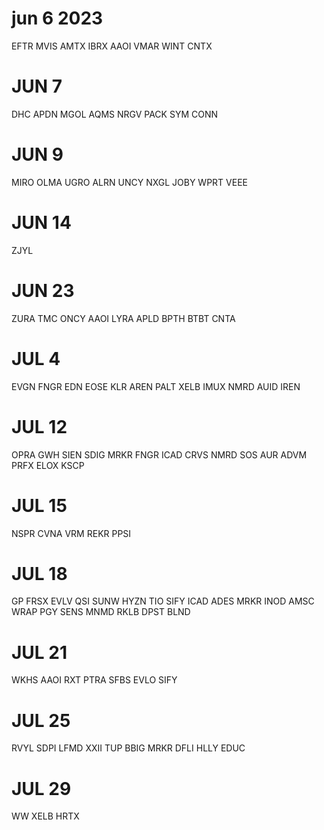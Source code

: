 # jun 6 2023
EFTR
MVIS
AMTX
IBRX
AAOI
VMAR
WINT
CNTX

# JUN 7
DHC
APDN
MGOL
AQMS
NRGV
PACK
SYM
CONN

# JUN 9
MIRO
OLMA
UGRO
ALRN
UNCY
NXGL
JOBY
WPRT
VEEE

# JUN 14
ZJYL

# JUN 23
ZURA
TMC
ONCY
AAOI
LYRA
APLD
BPTH
BTBT
CNTA

# JUL 4
EVGN
FNGR
EDN
EOSE
KLR
AREN
PALT
XELB
IMUX
NMRD
AUID
IREN

# JUL 12
OPRA
GWH
SIEN
SDIG
MRKR
FNGR
ICAD
CRVS
NMRD
SOS
AUR
ADVM
PRFX
ELOX
KSCP

# JUL 15
NSPR
CVNA
VRM
REKR
PPSI

# JUL 18
GP
FRSX
EVLV
QSI
SUNW
HYZN
TIO
SIFY
ICAD
ADES
MRKR
INOD
AMSC
WRAP
PGY
SENS
MNMD
RKLB
DPST
BLND

# JUL 21
WKHS
AAOI
RXT
PTRA
SFBS
EVLO
SIFY

# JUL 25
RVYL
SDPI
LFMD
XXII
TUP
BBIG
MRKR
DFLI
HLLY
EDUC

# JUL 29
WW
XELB
HRTX
